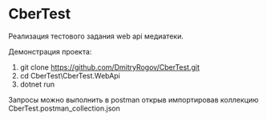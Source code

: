 # CberTest
Реализация тестового задания web api медиатеки.

Демонстрация проекта:

1. git clone https://github.com/DmitryRogov/CberTest.git
1. cd CberTest\CberTest.WebApi
1. dotnet run

Запросы можно выполнить в postman открыв импортировав коллекцию CberTest.postman_collection.json
